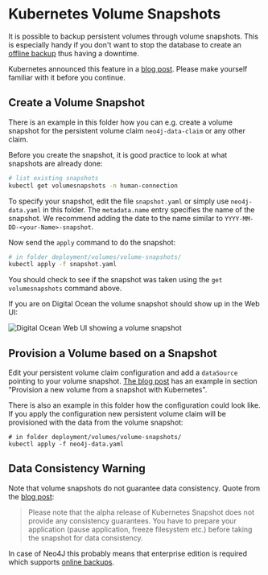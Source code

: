 # Kubernetes Volume Snapshots

It is possible to backup persistent volumes through volume snapshots. This is
especially handy if you don't want to stop the database to create an [offline
backup](../neo4j-offline-backup/README.md) thus having a downtime.

Kubernetes announced this feature in a [blog post](https://kubernetes.io/blog/2018/10/09/introducing-volume-snapshot-alpha-for-kubernetes/). Please make yourself familiar with it before you continue.

## Create a Volume Snapshot

There is an example in this folder how you can e.g. create a volume snapshot for
the persistent volume claim `neo4j-data-claim` or any other claim.

Before you create the snapshot, it is good practice to look at what snapshots are already done:

```sh
# list existing snapshots
kubectl get volumesnapshots -n human-connection
```

To specify your snapshot, edit the file `snapshot.yaml` or simply use `neo4j-data.yaml` in this folder.
The `metadata.name` entry specifies the name of the snapshot. We recommend adding the date to the name similar to `YYYY-MM-DD-<your-Name>-snapshot`.

Now send the `apply` command to do the snapshot:

```sh
# in folder deployment/volumes/volume-snapshots/
kubectl apply -f snapshot.yaml
```

You should check to see if the snapshot was taken using the `get volumesnapshots` command above.

If you are on Digital Ocean the volume snapshot should show up in the Web UI:

![Digital Ocean Web UI showing a volume snapshot](./digital-ocean-volume-snapshots.png)

## Provision a Volume based on a Snapshot

Edit your persistent volume claim configuration and add a `dataSource` pointing
to your volume snapshot. [The blog post](https://kubernetes.io/blog/2018/10/09/introducing-volume-snapshot-alpha-for-kubernetes/) has an example in section "Provision a new volume from a snapshot with
Kubernetes".

There is also an example in this folder how the configuration could look like.
If you apply the configuration new persistent volume claim will be provisioned
with the data from the volume snapshot:

```
# in folder deployment/volumes/volume-snapshots/
kubectl apply -f neo4j-data.yaml
```

## Data Consistency Warning

Note that volume snapshots do not guarantee data consistency. Quote from the
[blog post](https://kubernetes.io/blog/2018/10/09/introducing-volume-snapshot-alpha-for-kubernetes/):

> Please note that the alpha release of Kubernetes Snapshot does not provide
> any consistency guarantees. You have to prepare your application (pause
> application, freeze filesystem etc.) before taking the snapshot for data
> consistency.

In case of Neo4J this probably means that enterprise edition is required which
supports [online backups](https://neo4j.com/docs/operations-manual/current/backup/).

